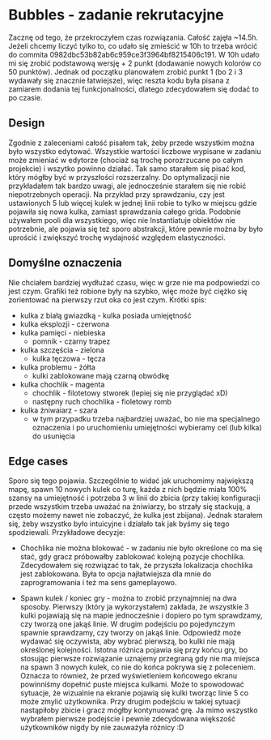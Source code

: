 
# Bubbles - zadanie rekrutacyjne

Zacznę od tego, że przekroczyłem czas rozwiązania. Całość zajęła ~14.5h.
Jeżeli chcemy liczyć tylko to, co udało się zmieścić w 10h to trzeba wrócić do commita 0982dbc53b82ab6c959ce3f3964bf8215406c191.
W 10h udało mi się zrobić podstawową wersję + 2 punkt (dodawanie nowych kolorów co 50 punktów).
Jednak od początku planowałem zrobić punkt 1 (bo 2 i 3 wydawały się znacznie łatwiejsze), więc reszta kodu była pisana z zamiarem dodania tej funkcjonalności,
dlatego zdecydowałem się dodać to po czasie.

## Design
Zgodnie z zaleceniami całość pisałem tak, żeby przede wszystkim można było wszystko edytować. Wszystkie wartości liczbowe
wypisane w zadaniu może zmieniać w edytorze (chociaż są trochę porozrzucane po całym projekcie) i wszytko powinno działać.
Tak samo starałem się pisać kod, który mógłby być w przyszłości rozszerzalny.
Do optymalizacji nie przykładałem tak bardzo uwagi, ale jednocześnie starałem się nie robić niepotrzebnych operacji. Na przykład
przy sprawdzaniu, czy jest ustawionych 5 lub więcej kulek w jednej linii robie to tylko w miejscu gdzie pojawiła się
nowa kulka, zamiast sprawdzania całego grida. Podobnie używałem pooli dla wszystkiego, więc nie Instantiatuje obiektów
nie potrzebnie, ale pojawia się też sporo abstrakcji, które pewnie można by było uprościć i zwiększyć trochę wydajność
względem elastyczności.

## Domyślne oznaczenia
Nie chciałem bardziej wydłużać czasu, więc w grze nie ma podpowiedzi co jest czym. Grafiki też robione były na szybko, więc może być 
ciężko się zorientować na pierwszy rzut oka co jest czym. Krótki spis:
- kulka z białą gwiazdką - kulka posiada umiejętność
- kulka eksplozji - czerwona
- kulka pamięci - niebieska
  - pomnik - czarny trapez
- kulka szczęścia - zielona
  - kulka tęczowa - tęcza
- kulka problemu - żółta
  - kulki zablokowane mają czarną obwódkę
- kulka chochlik - magenta
  - chochlik - filotetowy stworek (lepiej się nie przyglądać xD)
  - następny ruch chochlika - fioletowy romb
- kulka żniwaiarz - szara
  - w tym przypadku trzeba najbardziej uważać, bo nie ma specjalnego
  oznaczenia i po uruchomieniu  umiejętności wybieramy cel (lub kilka) do usunięcia 

## Edge cases
Sporo się tego pojawia. Szczególnie to widać jak uruchomimy największą mapę, spawn 10 nowych kulek co turę, każda z nich
będzie miała 100% szansy na umiejętność i potrzeba 3 w linii do zbicia (przy takiej konfiguracji przede wszystkim trzeba uważać 
na żniwiarzy, bo strzały się stackują, a często możemy nawet nie zobaczyć, że kulka jest zbijana).
Jednak starałem się, żeby wszystko było intuicyjne i działało tak jak byśmy się tego spodziewali. Przykładowe decyzje:

- Chochlika nie można blokować - w zadaniu nie było określone co ma się stać, gdy gracz próbowałby zablokować kolejną
  pozycje chochlika. Zdecydowałem się rozwiązać to tak, że przyszła lokalizacja chochlika jest zablokowana.
  Była to opcja najłatwiejsza dla mnie do zaprogramowania i też ma sens gameplayowo.

- Spawn kulek / koniec gry - można to zrobić przynajmniej na dwa sposoby. Pierwszy (który ja wykorzystałem) zakłada, że wszystkie 3 kulki
  pojawiają się na mapie jednocześnie i dopiero po tym sprawdzamy, czy tworzą one jakąś linie. W drugim podejściu po pojedynczym
  spawnie sprawdzamy, czy tworzy on jakąś linie. Odpowiedź może wydawać się oczywista, aby wybrać pierwszą, bo kulki nie mają
  określonej kolejności. Istotna różnica pojawia się przy końcu gry, bo stosując pierwsze rozwiązanie uznajemy przegraną gdy nie
  ma miejsca na spawn 3 nowych kulek, co nie do końca pokrywa się z poleceniem.
  Oznacza to również, że przed wyświetleniem końcowego ekranu powinniśmy dopełnić puste miejsca kulkami.
  Może to spowodować sytuacje, że wizualnie na ekranie pojawią się kulki tworząc linie 5 co może zmylić użytkownika.
  Przy drugim podejściu w takiej sytuacji nastąpiłoby zbicie i gracz mógłby kontynuować grę. Ja mimo wszystko wybrałem pierwsze
  podejście i pewnie zdecydowana większość użytkowników nigdy by nie zauważyła różnicy :D

